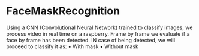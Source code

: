 # FaceMaskRecognition
Using a CNN (Convolutional Neural Network) trained to classify images, we process video in real time on a raspberry. Frame by frame we evaluate if a face by frame has been detected. IN case of being detected, we will proceed to classify it as: • With mask • Without mask
